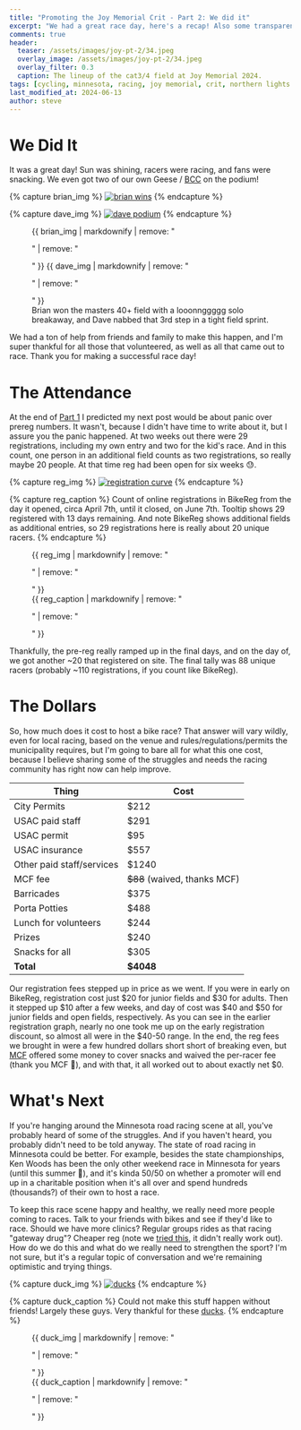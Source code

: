 ```yaml
---
title: "Promoting the Joy Memorial Crit - Part 2: We did it"
excerpt: "We had a great race day, here's a recap! Also some transparency on income, expenses, and attendance."
comments: true
header:
  teaser: /assets/images/joy-pt-2/34.jpeg
  overlay_image: /assets/images/joy-pt-2/34.jpeg
  overlay_filter: 0.3
  caption: The lineup of the cat3/4 field at Joy Memorial 2024. 
tags: [cycling, minnesota, racing, joy memorial, crit, northern lights grand prix, new hope]
last_modified_at: 2024-06-13
author: steve
---
```


# We Did It
It was a great day! Sun was shining, racers were racing, and fans were snacking. We even got two of our own Geese / [BCC](https://www.beyondcategorycoaching.com/) on the podium!

{% capture brian_img %}
[![brian wins](/assets/images/joy-pt-2/master_brian.jpeg)](/assets/images/joy-pt-2/master_brian.jpeg)
{% endcapture %}

{% capture dave_img %}
[![dave podium](/assets/images/joy-pt-2/34_dave.jpeg)](/assets/images/joy-pt-2/34_dave.jpeg)
{% endcapture %}

<figure class=half>
  {{ brian_img | markdownify | remove: "<p>" | remove: "</p>" }}
  {{ dave_img | markdownify | remove: "<p>" | remove: "</p>" }}
  <figcaption>Brian won the masters 40+ field with a looonnggggg solo breakaway, and Dave nabbed that 3rd step in a tight field sprint.</figcaption>
</figure>

We had a ton of help from friends and family to make this happen, and I'm super thankful for all those that volunteered, as well as all that came out to race. Thank you for making a successful race day!

# The Attendance
At the end of [Part 1](/hosting-joy-memorial-pt-1/) I predicted my next post would be about panic over prereg numbers. It wasn't, because I didn't have time to write about it, but I assure you the panic happened. At two weeks out there were 29 registrations, including my own entry and two for the kid's race. And in this count, one person in an additional field counts as two registrations, so really maybe 20 people. At that time reg had been open for six weeks :sweat:.

{% capture reg_img %}
[![registration curve](/assets/images/joy-pt-2/reg-curve.png)](/assets/images/joy-pt-2/reg-curve.png)
{% endcapture %}

{% capture reg_caption %}
Count of online registrations in BikeReg from the day it opened, circa April 7th, until it closed, on June 7th. Tooltip shows 29 registered with 13 days remaining. And note BikeReg shows additional fields as additional entries, so 29 registrations here is really about 20 unique racers.
{% endcapture %}

<figure>
  {{ reg_img | markdownify | remove: "<p>" | remove: "</p>" }}
  <figcaption>{{ reg_caption | markdownify | remove: "<p>" | remove: "</p>" }}</figcaption>
</figure>

Thankfully, the pre-reg really ramped up in the final days, and on the day of, we got another ~20 that registered on site. The final tally was 88 unique racers (probably ~110 registrations, if you count like BikeReg). 

# The Dollars
So, how much does it cost to host a bike race? That answer will vary wildly, even for local racing, based on the venue and rules/regulations/permits the municipality requires, but I'm going to bare all for what this one cost, because I believe sharing some of the struggles and needs the racing community has right now can help improve. 

| Thing              | Cost               |
|--------------------|--------------------|
| City Permits       | $212               |
| USAC paid staff    | $291               |
| USAC permit        | $95                |
| USAC insurance     | $557               |
| Other paid staff/services  | $1240              |
| MCF fee            | ~~$88~~ (waived, thanks MCF) |
| Barricades         | $375               |
| Porta Potties      | $488               |
| Lunch for volunteers | $244             |
| Prizes             | $240               |
| Snacks for all     | $305               |
| **Total**          | **$4048**          |

Our registration fees stepped up in price as we went. If you were in early on BikeReg, registration cost just $20 for junior fields and $30 for adults. Then it stepped up $10 after a few weeks, and day of cost was $40 and $50 for junior fields and open fields, respectively. As you can see in the earlier registration graph, nearly no one took me up on the early registration discount, so almost all were in the $40-50 range. In the end, the reg fees we brought in were a few hundred dollars short short of breaking even, but [MCF](https://www.mncyclingfederation.org/) offered some money to cover snacks and waived the per-racer fee (thank you MCF :bow:), and with that, it all worked out to about exactly net $0.

# What's Next
If you're hanging around the Minnesota road racing scene at all, you've probably heard of some of the struggles. And if you haven't heard, you probably didn't need to be told anyway. The state of road racing in Minnesota could be better. For example, besides the state championships, Ken Woods has been the only other weekend race in Minnesota for years (until this summer :raised_hands:), and it's kinda 50/50 on whether a promoter will end up in a charitable position when it's all over and spend hundreds (thousands?) of their own to host a race. 

To keep this race scene happy and healthy, we really need more people coming to races. Talk to your friends with bikes and see if they'd like to race. Should we have more clinics? Regular groups rides as that racing "gateway drug"? Cheaper reg (note we [tried this](https://www.instagram.com/p/C72ioNEM2x4/), it didn't really work out). How do we do this and what do we really need to strengthen the sport? I'm not sure, but it's a regular topic of conversation and we're remaining optimistic and trying things. 

{% capture duck_img %}
[![ducks](/assets/images/joy-pt-2/ducks.jpeg)](/assets/images/joy-pt-2/ducks.jpeg)
{% endcapture %}

{% capture duck_caption %}
Could not make this stuff happen without friends! Largely these guys. Very thankful for these [ducks](https://www.grayduckracing.com/).
{% endcapture %}

<figure>
  {{ duck_img | markdownify | remove: "<p>" | remove: "</p>" }}
  <figcaption>{{ duck_caption | markdownify | remove: "<p>" | remove: "</p>" }}</figcaption>
</figure>

